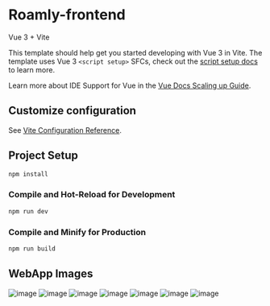# Roamly-frontend

Vue 3 + Vite

This template should help get you started developing with Vue 3 in Vite. The template uses Vue 3 `<script setup>` SFCs, check out the [script setup docs](https://v3.vuejs.org/api/sfc-script-setup.html#sfc-script-setup) to learn more.

Learn more about IDE Support for Vue in the [Vue Docs Scaling up Guide](https://vuejs.org/guide/scaling-up/tooling.html#ide-support).

## Customize configuration

See [Vite Configuration Reference](https://vitejs.dev/config/).

## Project Setup

```sh
npm install
```

### Compile and Hot-Reload for Development

```sh
npm run dev
```

### Compile and Minify for Production

```sh
npm run build
```

## WebApp Images
![image](https://github.com/user-attachments/assets/ed010681-376f-4193-a27f-53524eadc8d8)
![image](https://github.com/user-attachments/assets/7008d049-ba19-4775-b47f-e13e644d6c59)
![image](https://github.com/user-attachments/assets/390efc33-66da-480c-be4b-481bc0a41d39)
![image](https://github.com/user-attachments/assets/ba6f1930-4de0-431a-b138-9018f2b7084c)
![image](https://github.com/user-attachments/assets/74aae7b2-c063-4dc9-b77b-bbd830e2f181)
![image](https://github.com/user-attachments/assets/3cc0866f-aa2e-4ede-aabd-b3cc38974f27)
![image](https://github.com/user-attachments/assets/153c2330-7085-4a86-973f-5554d9709d65)


















